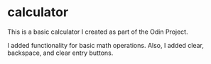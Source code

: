 # calculator

This is a basic calculator I created as part of the Odin Project.

I added functionality for basic math operations. Also, I added clear, backspace, and clear entry buttons.
